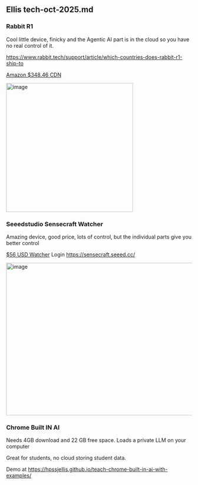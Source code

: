 ## Ellis tech-oct-2025.md



### Rabbit R1
Cool little device, finicky and the Agentic AI part is in the cloud so you have no real control of it.

https://www.rabbit.tech/support/article/which-countries-does-rabbit-r1-ship-to

[Amazon $348.46 CDN](https://www.amazon.ca/rabbit-Voice-Activated-Assistant-Device-Transcription/dp/B0DYK831XY)

<img width="344" height="350" alt="image" src="https://github.com/user-attachments/assets/15777293-ab46-4112-9303-9e4a95c33e85" />


### Seeedstudio Sensecraft Watcher 

Amazing device, good price, lots of control, but the individual parts give you better control

[$56 USD Watcher](https://www.seeedstudio.com/SenseCAP-Watcher-W1-A-p-5979.html)
Login https://sensecraft.seeed.cc/


<img width="529" height="414" alt="image" src="https://github.com/user-attachments/assets/a83bad3a-113a-495e-8c51-da05665ff94f" />


### Chrome Built IN AI
Needs 4GB download and 22 GB free space. Loads a private LLM on your computer 

Great for students, no cloud storing student data.

Demo at https://hpssjellis.github.io/teach-chrome-built-in-ai-with-examples/




